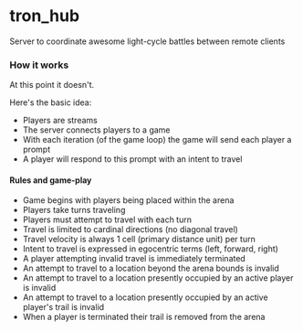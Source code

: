 # tron_hub

Server to coordinate awesome light-cycle battles between remote clients


### How it works

At this point it doesn't.

Here's the basic idea:

- Players are streams
- The server connects players to a game
- With each iteration (of the game loop) the game will send each player a prompt
- A player will respond to this prompt with an intent to travel


#### Rules and game-play

- Game begins with players being placed within the arena
- Players take turns traveling
- Players must attempt to travel with each turn
- Travel is limited to cardinal directions (no diagonal travel)
- Travel velocity is always 1 cell (primary distance unit) per turn
- Intent to travel is expressed in egocentric terms (left, forward, right)
- A player attempting invalid travel is immediately terminated
- An attempt to travel to a location beyond the arena bounds is invalid
- An attempt to travel to a location presently occupied by an active player is invalid
- An attempt to travel to a location presently occupied by an active player's trail is invalid
- When a player is terminated their trail is removed from the arena


